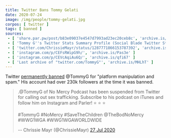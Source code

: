 ```yaml
---
title: Twitter Bans Tommy Gelati
date: 2020-07-24
image: /img/people/tommy-gelati.jpg
corpos: [ twitter ]
tags: [ banned ]
sources:
 - [ 'share.par.pw/post/b83e09037e4547d7993ad23ec20ceb8c', 'archive.is/K0hvB' ]
 - [ 'Tommy G''s Twitter Stats Summary Profile (Social Blade Twitter Statistics)', 'socialblade.com/twitter/user/tommyg' ]
 - [ 'twitter.com/ChrissieMayr/status/1287771866153787392', 'archive.is/7NTr5' ]
 - [ 'instagram.com/p/CEFsRWipG9h/', 'archive.is/Pas3e' ]
 - [ 'instagram.com/p/CEVcAqiAu6Q/', 'archive.is/qfi67' ]
 - [ 'Last archive of "twitter.com/TommyG"', 'archive.is/MHLhT' ]
---
```


Twitter [permanently banned](notice.jpg) @TommyG for "platform manipulation and
spam." His account had over 230k followers at the time it was banned.
> .@TommyG of No Mercy Podcast has been suspended from Twitter for calling out
> sex trafficking. Subscribe to his podcast on iTunes and follow him on
> Instagram and Parler!  ⭐️ ⭐️ ⭐️
>
> #TommyG #NoMercy #SaveTheChildren @TheBodNoMercy #WWG1WGA #WWG1WGAWORLDWIDE
>
> -- Chrissie Mayr (@ChrissieMayr) [27 Jul 2020](https://archive.is/7NTr5)
